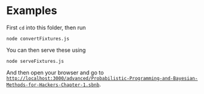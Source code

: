 # Examples

First `cd` into this folder, then run

```
node convertFixtures.js
```

You can then serve these using
```
node serveFixtures.js
```

And then open your browser and go to [`http://localhost:3000/advanced/Probabilistic-Programming-and-Bayesian-Methods-for-Hackers-Chapter-1.sbnb`](http://localhost:3000/advanced/Probabilistic-Programming-and-Bayesian-Methods-for-Hackers-Chapter-1.sbnb).